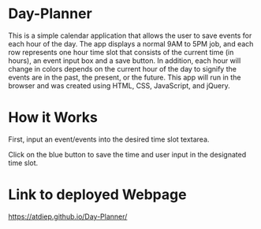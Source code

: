 # Day-Planner

This is a simple calendar application that allows the user to save events for each hour of the day. The app displays a normal 9AM to 5PM job, and each row represents one hour time slot that consists of the current time (in hours), an event input box and a save button. In addition, each hour will change in colors depends on the current hour of the day to signify the events are in the past, the present, or the future. This app will run in the browser and was created using HTML, CSS, JavaScript, and jQuery.

# How it Works

First, input an event/events into the desired time slot textarea.

Click on the blue button to save the time and user input in the designated time slot.

# Link to deployed Webpage

https://atdiep.github.io/Day-Planner/
